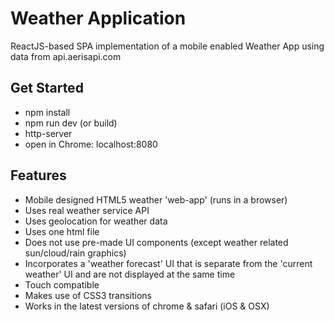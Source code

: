 # Weather Application

ReactJS-based SPA implementation of a mobile enabled Weather App using data from api.aerisapi.com

## Get Started
* npm install
* npm run dev (or build)
* http-server
* open in Chrome: localhost:8080

## Features
*   Mobile designed HTML5 weather 'web-app' (runs in a browser)
*   Uses real weather service API
*   Uses geolocation for weather data
*   Uses one html file
*   Does not use pre-made UI components (except weather related sun/cloud/rain graphics)
*   Incorporates a 'weather forecast' UI that is separate from the 'current weather' UI and are not displayed at the same time
*   Touch compatible
*   Makes use of CSS3 transitions
*   Works in the latest versions of chrome & safari (iOS & OSX)


